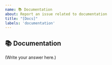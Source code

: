 ```yaml
---
name: 📚 Documentation
about: Report an issue related to documentation
title: "[Docs]"
labels: 'documentation'
---
```


## 📚 Documentation

<!--
    Did you find a mistake in the documentation?
    Is there documentation about that's missing?
-->

(Write your answer here.)
